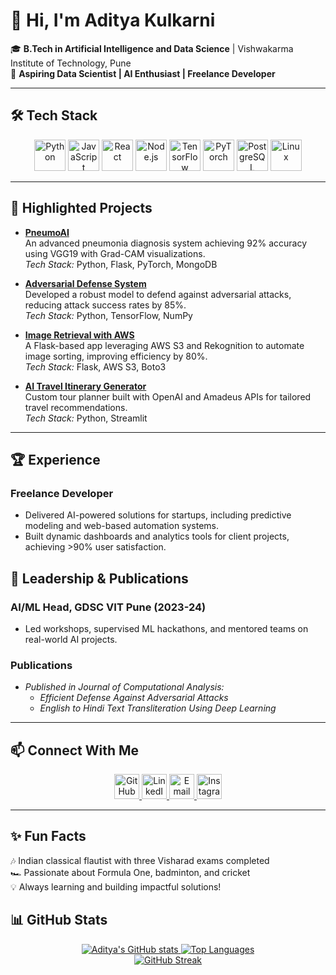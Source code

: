 # 👋 Hi, I'm **Aditya Kulkarni**  
🎓 **B.Tech in Artificial Intelligence and Data Science** | Vishwakarma Institute of Technology, Pune  
🌟 **Aspiring Data Scientist | AI Enthusiast | Freelance Developer**  

---

## 🛠️ **Tech Stack**
<p align="center">
  <img src="https://cdn.jsdelivr.net/gh/devicons/devicon/icons/python/python-original.svg" width="50" title="Python" />
  <img src="https://cdn.jsdelivr.net/gh/devicons/devicon/icons/javascript/javascript-original.svg" width="50" title="JavaScript" />
  <img src="https://cdn.jsdelivr.net/gh/devicons/devicon/icons/react/react-original.svg" width="50" title="React" />
  <img src="https://cdn.jsdelivr.net/gh/devicons/devicon/icons/nodejs/nodejs-original.svg" width="50" title="Node.js" />
  <img src="https://cdn.jsdelivr.net/gh/devicons/devicon/icons/tensorflow/tensorflow-original.svg" width="50" title="TensorFlow" />
  <img src="https://cdn.jsdelivr.net/gh/devicons/devicon/icons/pytorch/pytorch-original.svg" width="50" title="PyTorch" />
  <img src="https://cdn.jsdelivr.net/gh/devicons/devicon/icons/postgresql/postgresql-original.svg" width="50" title="PostgreSQL" />
  <img src="https://cdn.jsdelivr.net/gh/devicons/devicon/icons/linux/linux-original.svg" width="50" title="Linux" />
</p>

---

## 🚀 **Highlighted Projects**
- **[PneumoAI](https://github.com/Adityak2002/PneumoAI)**  
  An advanced pneumonia diagnosis system achieving 92% accuracy using VGG19 with Grad-CAM visualizations.  
  *Tech Stack:* Python, Flask, PyTorch, MongoDB  

- **[Adversarial Defense System](https://github.com/Adityak2002/Adversarial-Defense)**  
  Developed a robust model to defend against adversarial attacks, reducing attack success rates by 85%.  
  *Tech Stack:* Python, TensorFlow, NumPy  

- **[Image Retrieval with AWS]([https://github.com/Adityak2002](https://github.com/rohanlokhande2002/VisionVault.git))**  
  A Flask-based app leveraging AWS S3 and Rekognition to automate image sorting, improving efficiency by 80%.  
  *Tech Stack:* Flask, AWS S3, Boto3  

- **[AI Travel Itinerary Generator](https://chaloontouraiitinerary.streamlit.app/)**  
  Custom tour planner built with OpenAI and Amadeus APIs for tailored travel recommendations.  
  *Tech Stack:* Python, Streamlit  

---

## 🏆 **Experience**
### **Freelance Developer**  
- Delivered AI-powered solutions for startups, including predictive modeling and web-based automation systems.  
- Built dynamic dashboards and analytics tools for client projects, achieving >90% user satisfaction.

## 🌟 **Leadership & Publications**
### **AI/ML Head, GDSC VIT Pune (2023-24)**  
- Led workshops, supervised ML hackathons, and mentored teams on real-world AI projects.  

### **Publications**  
- *Published in Journal of Computational Analysis:*  
  - *Efficient Defense Against Adversarial Attacks*  
  - *English to Hindi Text Transliteration Using Deep Learning*

---

## 📫 **Connect With Me**
<p align="center">
 <a href="https://github.com/Adityak2002">
  <img src="https://github.githubassets.com/images/modules/logos_page/GitHub-Mark.png" width="40" title="GitHub" />
</a>

  <a href="https://linkedin.com/in/aditya-kulkarni-3a50a8214">
    <img src="https://cdn.jsdelivr.net/gh/devicons/devicon/icons/linkedin/linkedin-original.svg" width="40" title="LinkedIn" />
  </a>
  <a href="mailto:adityak2305@gmail.com">
    <img src="https://cdn.jsdelivr.net/gh/devicons/devicon/icons/google/google-original.svg" width="40" title="Email" />
  </a>
  <a href="https://www.instagram.com/adiii_314/">
    <img src="https://upload.wikimedia.org/wikipedia/commons/a/a5/Instagram_icon.png" width="40" title="Instagram" />
  </a>
</p>

---

## ✨ **Fun Facts**
🎶 Indian classical flautist with three Visharad exams completed  
🏎️ Passionate about Formula One, badminton, and cricket  
💡 Always learning and building impactful solutions!

## 📊 **GitHub Stats**

<p align="center">
  <a href="https://github.com/Adityak2002">
    <img src="https://github-readme-stats.vercel.app/api?username=Adityak2002&show_icons=true&theme=tokyonight" alt="Aditya's GitHub stats" />
  </a>

  <a href="https://github.com/Adityak2002">
    <img src="https://github-readme-stats.vercel.app/api/top-langs/?username=Adityak2002&layout=compact&theme=dark" alt="Top Languages" />
  </a>
  <br />
  <a href="https://github.com/Adityak2002">
    <img src="https://streak-stats.demolab.com/?user=Adityak2002&theme=merko" alt="GitHub Streak" />
  </a>
</p>

